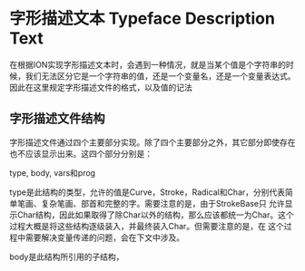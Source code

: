 # 字形描述文本 Typeface Description Text 

在根据ION实现字形描述文本时，会遇到一种情况，就是当某个值是个字符串的时候，我们无法区分它是一个字符串的值，还是一个变量名，还是一个变量表达式。
因此在这里规定字形描述文件的格式，以及值的记法

## 字形描述文件结构

字形描述文件通过四个主要部分实现。除了四个主要部分之外，其它部分即使存在也不应该显示出来。这四个部分分别是：

type, body, vars和prog

type是此结构的类型，允许的值是Curve，Stroke，Radical和Char，分别代表简单笔画、复杂笔画、部首和完整的字。需要注意的是，由于StrokeBase只
允许显示Char结构，因此如果取得了除Char以外的结构，那么应该都统一为Char。这个过程大概是将这些结构逐级装入，并最终装入Char。但需要注意的是，在
这个过程中需要解决变量传递的问题，会在下文中涉及。

body是此结构所引用的子结构，